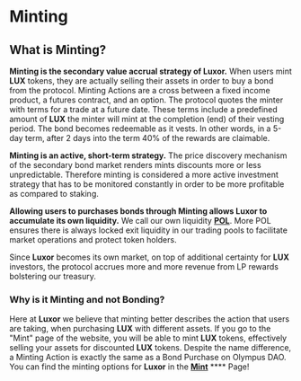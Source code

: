 # Minting

## What is Minting? <a href="#what-is-minting" id="what-is-minting"></a>

**Minting is the secondary value accrual strategy of Luxor.** When users mint **LUX** tokens, they are actually selling their assets in order to buy a bond from the protocol. Minting Actions are a cross between a fixed income product, a futures contract, and an option. The protocol quotes the minter with terms for a trade at a future date. These terms include a predefined amount of **LUX** the minter will mint at the completion (end) of their vesting period. The bond becomes redeemable as it vests. In other words, in a 5-day term, after 2 days into the term 40% of the rewards are claimable.

**Minting is an active, short-term strategy.** The price discovery mechanism of the secondary bond market renders mints discounts more or less unpredictable. Therefore minting is considered a more active investment strategy that has to be monitored constantly in order to be more profitable as compared to staking.

**Allowing users to purchases bonds through Minting allows Luxor to accumulate its own liquidity.** We call our own liquidity [**POL**](../resources/glossary.md#pol). More POL ensures there is always locked exit liquidity in our trading pools to facilitate market operations and protect token holders.&#x20;

Since **Luxor** becomes its own market, on top of additional certainty for **LUX** investors, the protocol accrues more and more revenue from LP rewards bolstering our treasury.

### Why is it Minting and not Bonding? <a href="#why-is-it-minting-and-not-bonding" id="why-is-it-minting-and-not-bonding"></a>

Here at **Luxor** we believe that minting better describes the action that users are taking, when purchasing **LUX** with different assets. If you go to the "Mint" page of the website, you will be able to mint **LUX** tokens, effectively selling your assets for discounted **LUX** tokens. Despite the name difference, a Minting Action is exactly the same as a Bond Purchase on Olympus DAO. You can find the minting options for **Luxor** in the [**Mint**](https://app.luxor.money/#mints) **** Page!

